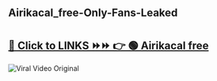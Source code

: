 
 ## Airikacal_free-Only-Fans-Leaked

# <h2><a href="https://clipsfans.com/Airikacal_free&ref=git">🔗 Click to LINKS ⏩⏩ 👉 🟢 Airikacal free </a></h2>

<a href="https://clipsfans.com/Airikacal_free&ref=git" rel="nofollow" data-target="animated-image.originalLink"><img src="https://i.ibb.co.com/xMMVF88/686577567.gif" alt="Viral Video Original" style="max-width: 100%; display: inline-block;" data-target="animated-image.originalImage"></a>
